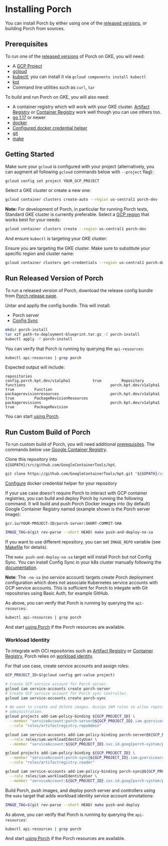 # Installing Porch

You can install Porch by either using one of the
[released versions](https://github.com/GoogleContainerTools/kpt/releases), or
building Porch from sources.

## Prerequisites

To run one of the [released versions](https://github.com/GoogleContainerTools/kpt/releases)
of Porch on GKE, you will need:

* A [GCP Project](https://console.cloud.google.com/projectcreate)
* [gcloud](https://cloud.google.com/sdk/docs/install)
* [kubectl](https://kubernetes.io/docs/tasks/tools/); you can install it via
  `gcloud components install kubectl`
* [kpt](https://kpt.dev/)
* Command line utilities such as `curl`, `tar`

To build and run Porch on GKE, you will also need:

* A container registry which will work with your GKE cluster.
  [Artifact Registry](https://console.cloud.google.com/artifacts)
  or [Container Registry](https://console.cloud.google.com/gcr) work well
  though you can use others too.
* [go 1.17](https://go.dev/dl/) or newer
* [docker](https://docs.docker.com/get-docker/)
* [Configured docker credential helper](https://cloud.google.com/sdk/gcloud/reference/auth/configure-docker)
* [git](https://git-scm.com/)
* [make](https://www.gnu.org/software/make/)

## Getting Started

Make sure your `gcloud` is configured with your project (alternatively, you can
augment all following `gcloud` commands below with `--project` flag):

```sh
gcloud config set project YOUR_GCP_PROJECT
```

Select a GKE cluster or create a new one:

```sh
gcloud container clusters create-auto --region us-central1 porch-dev
```

**Note:** For development of Porch, in particular for running Porch tests,
Standard GKE cluster is currently preferable. Select a
[GCP region](https://cloud.google.com/compute/docs/regions-zones#available)
 that works best for your needs:

 ```sh
gcloud container clusters create --region us-central1 porch-dev
```

And ensure `kubectl` is targeting your GKE cluster:

Ensure you are targeting the GKE cluster. Make sure to substitute your
specific region and cluster name:

```sh
gcloud container clusters get-credentials --region us-central1 porch-dev
```

## Run Released Version of Porch

To run a released version of Porch, download the release config bundle from
[Porch release page](https://github.com/GoogleContainerTools/kpt/releases).

Untar and applly the config bundle. This will install:

* Porch server
* [Config Sync](https://kpt.dev/gitops/configsync/)

```sh
mkdir porch-install
tar xzf path-to-deployment-blueprint.tar.gz -C porch-install
kubectl apply -f porch-install
```

You can verify that Porch is running by querying the `api-resources`:

```sh
kubectl api-resources | grep porch
```
Expected output will include:

```
repositories                                   config.porch.kpt.dev/v1alpha1          true         Repository
functions                                      porch.kpt.dev/v1alpha1                 true         Function
packagerevisionresources                       porch.kpt.dev/v1alpha1                 true         PackageRevisionResources
packagerevisions                               porch.kpt.dev/v1alpha1                 true         PackageRevision
```

You can start [using Porch](guides/porch-user-guide.md).

## Run Custom Build of Porch

To run custom build of Porch, you will need additional [prerequisites](#prerequisites).
The commands below use [Google Container Registry](https://console.cloud.google.com/gcr).

Clone this repository into `${GOPATH}/src/github.com/GoogleContainerTools/kpt`.

```sh
git clone https://github.com/GoogleContainerTools/kpt.git "${GOPATH}/src/github.com/GoogleContainerTools/kpt"
```

[Configure](https://cloud.google.com/sdk/gcloud/reference/auth/configure-docker)
docker credential helper for your repository

If your use case doesn't require Porch to interact with GCP container registries,
you can build and deploy Porch by running the following command. It will build and
push Porch Docker images into (by default) Google Container Registry named (example
shown is the Porch server image):

`gcr.io/YOUR-PROJECT-ID/porch-server:SHORT-COMMIT-SHA`


```sh
IMAGE_TAG=$(git rev-parse --short HEAD) make push-and-deploy-no-sa
```

If you want to use different repository, you can set `IMAGE_REPO` variable
(see [Makefile](https://github.com/GoogleContainerTools/kpt/blob/main/porch/Makefile#L28)
for details).

The `make push-and-deploy-no-sa` target will install Porch but not Config Sync.
You can install Config Sync in your k8s cluster manually following the
[documentation](https://github.com/GoogleContainerTools/kpt-config-sync/blob/main/docs/installation.md).

**Note**: The `-no-sa` (no service account) targets create Porch deployment
configuration which does not associate Kubernetes service accounts with GCP
service accounts. This is sufficient for Porch to integate with Git repositories
using Basic Auth, for example GitHub.

As above, you can verify that Porch is running by querying the `api-resources`:

```sh
kubectl api-resources | grep porch
```

And start [using Porch](guides/porch-user-guide.md) if the Porch resources are
available.

### Workload Identity

To integrate with OCI repositories such as
[Artifact Registry](https://console.cloud.google.com/artifacts) or
[Container Registry](https://console.cloud.google.com/gcr), Porch relies on
[workload identity](https://cloud.google.com/kubernetes-engine/docs/how-to/workload-identity).

For that use case, create service accounts and assign roles:

```sh
GCP_PROJECT_ID=$(gcloud config get-value project)

# Create GCP service account for Porch server.
gcloud iam service-accounts create porch-server
# Create GCP service account for Porch sync controller.
gcloud iam service-accounts create porch-sync

# We want to create and delete images. Assign IAM roles to allow repository
# administration.
gcloud projects add-iam-policy-binding ${GCP_PROJECT_ID} \
  --member "serviceAccount:porch-server@${GCP_PROJECT_ID}.iam.gserviceaccount.com" \
  --role "roles/artifactregistry.repoAdmin"

gcloud iam service-accounts add-iam-policy-binding porch-server@${GCP_PROJECT_ID}.iam.gserviceaccount.com \
  --role roles/iam.workloadIdentityUser \
  --member "serviceAccount:${GCP_PROJECT_ID}.svc.id.goog[porch-system/porch-server]"

gcloud projects add-iam-policy-binding ${GCP_PROJECT_ID} \
  --member "serviceAccount:porch-sync@${GCP_PROJECT_ID}.iam.gserviceaccount.com" \
  --role "roles/artifactregistry.reader"

gcloud iam service-accounts add-iam-policy-binding porch-sync@${GCP_PROJECT_ID}.iam.gserviceaccount.com \
  --role roles/iam.workloadIdentityUser \
  --member "serviceAccount:${GCP_PROJECT_ID}.svc.id.goog[porch-system/porch-controllers]"
```

Build Porch, push images, and deploy porch server and controllers using the
`make` target that adds workload identity service account annotations:

```sh
IMAGE_TAG=$(git rev-parse --short HEAD) make push-and-deploy
```

As above, you can verify that Porch is running by querying the `api-resources`:

```sh
kubectl api-resources | grep porch
```

And start [using Porch](guides/porch-user-guide.md) if the Porch resources are
available.
